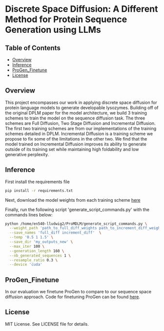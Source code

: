# Discrete Space Diffusion: A Different Method for Protein Sequence Generation using LLMs

## Table of Contents

- [Overview](#overview)
- [Inference](#Inference)
- [ProGen_Finetune](#ProGen_Finetune)
- [License](#license)

## Overview

This project encompasses our work in applying discrete space diffusion for protein language models to generate developable lysozymes. Building off of the original DPLM paper for the model architecture, we build 3 training schemes to train the model on the sequence diffusion task. The three schemes are Full Diffusion, Two Stage Diffusion and Incremental Diffusion. The first two training schemes are from our implementations of the training schemes detailed in DPLM. Incremental Diffusion is a training scheme we propose to fix some of the limitations in the other two. We find that the model trained on Incremental Diffusion improves its ability to generate outside of its training set while maintaining high foldability and low generative perplexity. 

## Inference

First install the requirements file
```sh
pip install -r requirements.txt
```

Next, download the model weights from each training scheme [here](https://drive.google.com/drive/folders/1nfjkp3n-Xve_MR8dC0CIKF95sGU8pXd3?usp=drive_link)

Finally, run the following script 'generate_script_commands.py' with the commands lines below:

```bash
python /home/en540-lludwig2/ProMDLM/generate_script_commands.py \
  --weight_path 'path_to_full_diff_weights path_to_increment_diff_weights' \
  --save_names 'full_diff increment_diff'  \
  --temp '0.5 1 1.5' \
  --save_dir 'my_outputs_new' \
  --max_iter 100 \
  --generation_length 160 \
  --nb_generated_sequences 1 \
  --resample_ratio 0.3 \
  --device 'cuda'
```

## ProGen_Finetune

In our evaluation we finetune ProGen to compare to our sequence space diffusion approach. Code for finetuning ProGen can 
be found [here](https://github.com/hugohrban/ProGen2-finetuning).

## License
MIT License. See LICENSE file for details.

